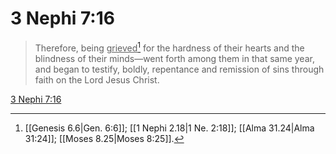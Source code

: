 # 3 Nephi 7:16

> Therefore, being <u>grieved</u>[^a] for the hardness of their hearts and the blindness of their minds—went forth among them in that same year, and began to testify, boldly, repentance and remission of sins through faith on the Lord Jesus Christ.

[3 Nephi 7:16](https://www.churchofjesuschrist.org/study/scriptures/bofm/3-ne/7?lang=eng&id=p16#p16)


[^a]: [[Genesis 6.6|Gen. 6:6]]; [[1 Nephi 2.18|1 Ne. 2:18]]; [[Alma 31.24|Alma 31:24]]; [[Moses 8.25|Moses 8:25]].  
